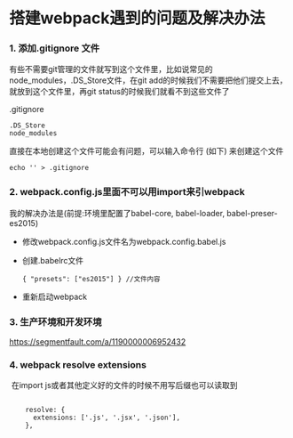 # 搭建webpack遇到的问题及解决办法

### 1. 添加.gitignore 文件
有些不需要git管理的文件就写到这个文件里，比如说常见的node_modules，.DS_Store文件，在git add的时候我们不需要把他们提交上去，就放到这个文件里，再git status的时候我们就看不到这些文件了

.gitignore

<pre><code>.DS_Store
node_modules
</code></pre>

直接在本地创建这个文件可能会有问题，可以输入命令行 (如下) 来创建这个文件

<pre><code>echo '' > .gitignore</code></pre>

### 2. webpack.config.js里面不可以用import来引webpack

我的解决办法是(前提:环境里配置了babel-core, babel-loader, babel-preser-es2015)
* 修改webpack.config.js文件名为webpack.config.babel.js
* 创建.babelrc文件

  <pre><code>{ "presets": ["es2015"] } //文件内容</code></pre>
  
* 重新启动webpack

### 3. 生产环境和开发环境

  https://segmentfault.com/a/1190000006952432
  
  
### 4. webpack resolve extensions
  在import js或者其他定义好的文件的时候不用写后缀也可以读取到
  <pre><code>
    resolve: {
      extensions: ['.js', '.jsx', '.json'],
    },
  </code></pre>

